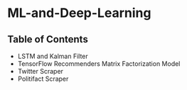 # ML-and-Deep-Learning
## Table of Contents

* LSTM and Kalman Filter
* TensorFlow Recommenders Matrix Factorization Model
* Twitter Scraper
* Politifact Scraper
